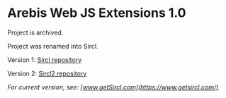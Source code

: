 ﻿Arebis Web JS Extensions 1.0
============================

Project is archived.

Project was renamed into Sircl.

Version 1: [Sircl repository](https://github.com/codetuner/Sircl)

Version 2: [Sircl2 repository](https://github.com/codetuner/Sircl2)

*For current version, see: [www.getSircl.com](https://www.getsircl.com/)*
